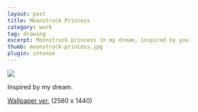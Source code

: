 ```yaml
---
layout: post
title: Moonstruck Princess
category: work
tag: drawing
excerpt: Moonstruck princess in my dream, inspired by you.
thumb: moonstruck-princess.jpg
plugin: intense
---
```


<p><img src="{{ site.file }}/moonstruck-princess.jpg"></p>

<p>Inspired by my dream.</p>

<p class="download"><a href="{{ site.file }}/moonstruck-princess-wallpaper.png">Wallpaper ver.</a> (2560 x 1440)</p>
